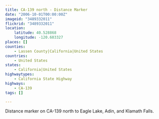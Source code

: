 ```yaml
---
title: CA-139 north - Distance Marker
date: "2006-10-01T00:00:00Z"
imageid: "3489332011"
flickrid: "3489332011"
location:
    latitude: 40.528868
    longitude: -120.603327
places: []
counties:
    - Lassen County|California|United States
countries:
    - United States
states:
    - California|United States
highwaytypes:
    - California State Highway
highways:
    - CA-139
tags: []

---
```

Distance marker on CA-139 north to Eagle Lake, Adin, and Klamath Falls.